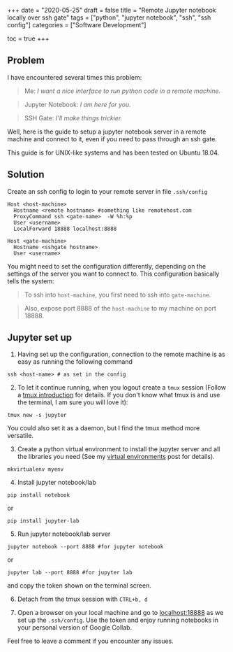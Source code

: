 +++
date = "2020-05-25"
draft = false
title = "Remote Jupyter notebook locally over ssh gate"
tags = ["python", "jupyter notebook", "ssh", "ssh config"]
categories = ["Software Development"]

toc = true
+++

## Problem

I have encountered several times this problem:

> Me: *I want a nice interface to run python code in a remote machine.*

> Jupyter Notebook: *I am here for you.*
	
> SSH Gate: *I'll make things trickier.*

Well, here is the guide to setup a jupyter notebook server in a remote machine and connect to it, even if you need to pass through an ssh gate.

This guide is for UNIX-like systems and has been tested on Ubuntu 18.04.

## Solution

Create an ssh config to login to your remote server in file `.ssh/config`

```
Host <host-machine>
  Hostname <remote hostname> #something like remotehost.com
  ProxyCommand ssh <gate-name>  -W %h:%p 
  User <username>
  LocalForward 18888 localhost:8888

Host <gate-machine>
  Hostname <sshgate hostname> 
  User <username>
```

You might need to set the configuration differently, depending on the settings of the server you want to connect to. This configuration basically tells the system:

> To ssh into `host-machine`, you first need to ssh into `gate-machine`.

> Also, expose port $8888$ of the `host-machine` to my machine on port $18888$.

## Jupyter set up

1. Having set up the configuration, connection to the remote machine is as easy as running the following command

`ssh <host-name> # as set in the config`

2. To let it continue running, when you logout create a `tmux` session (Follow a [tmux introduction](https://www.google.com/search?q=tmux+introduction) for details. If you don't know what tmux is and use the terminal, I am sure you will love it):

```tmux new -s jupyter```

You could also set it as a daemon, but I find the tmux method more versatile.
	

3. Create a python virtual environment to install the jupyter server and all the libraries you need (See my [virtual environments](/posts/python-virtualenv) post for details).

```mkvirtualenv myenv```

4. Install jupyter notebook/lab

```pip install notebook```

or

`pip install jupyter-lab`

5. Run jupyter notebook/lab server

```jupyter notebook --port 8888 #for jupyter notebook```

or

`jupyter lab --port 8888 #for jupyter lab`

and copy the token shown on the terminal screen.


6. Detach from the tmux session with `CTRL+b, d`

7. Open a browser on your local machine and go to [localhost:18888](localhost:18888) as we set up the `.ssh/config`. Use the token and enjoy running notebooks in your personal version of Google Collab.

Feel free to leave a comment if you encounter any issues.





